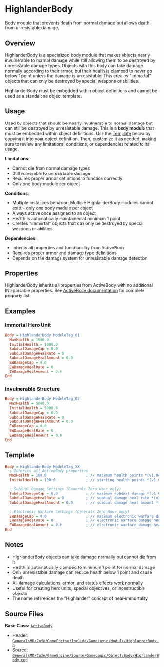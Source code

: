 # HighlanderBody

Body module that prevents death from normal damage but allows death from unresistable damage.

## Overview

HighlanderBody is a specialized body module that makes objects nearly invulnerable to normal damage while still allowing them to be destroyed by unresistable damage types. Objects with this body can take damage normally according to their armor, but their health is clamped to never go below 1 point unless the damage is unresistable. This creates "immortal" objects that can only be destroyed by special weapons or abilities.

HighlanderBody must be embedded within object definitions and cannot be used as a standalone object template.

## Usage

Used by objects that should be nearly invulnerable to normal damage but can still be destroyed by unresistable damage. This is a **body module** that must be embedded within object definitions. Use the [Template](#template) below by copying it into your object definition. Then, customize it as needed, making sure to review any limitations, conditions, or dependencies related to its usage.

**Limitations**:
- Cannot die from normal damage types
- Still vulnerable to unresistable damage
- Requires proper armor definitions to function correctly
- Only one body module per object

**Conditions**:
- Multiple instances behavior: Multiple HighlanderBody modules cannot exist - only one body module per object
- Always active once assigned to an object
- Health is automatically maintained at minimum 1 point
- Creates "immortal" objects that can only be destroyed by special weapons or abilities

**Dependencies**:
- Inherits all properties and functionality from ActiveBody
- Requires proper armor and damage type definitions
- Depends on the damage system for unresistable damage detection

## Properties

HighlanderBody inherits all properties from ActiveBody with no additional INI-parsable properties. See [ActiveBody documentation](ActiveBody.md) for complete property list.

## Examples

### Immortal Hero Unit
```ini
Body = HighlanderBody ModuleTag_01
  MaxHealth = 1000.0
  InitialHealth = 1000.0
  SubdualDamageCap = 0.0
  SubdualDamageHealRate = 0
  SubdualDamageHealAmount = 0.0
  EWDamageCap = 0.0
  EWDamageHealRate = 0
  EWDamageHealAmount = 0.0
End
```

### Invulnerable Structure
```ini
Body = HighlanderBody ModuleTag_02
  MaxHealth = 5000.0
  InitialHealth = 5000.0
  SubdualDamageCap = 0.0
  SubdualDamageHealRate = 0
  SubdualDamageHealAmount = 0.0
  EWDamageCap = 0.0
  EWDamageHealRate = 0
  EWDamageHealAmount = 0.0
End
```

## Template

```ini
Body = HighlanderBody ModuleTag_XX
  ; Inherits all ActiveBody properties
  MaxHealth = 100.0                  ; // maximum health points *(v1.04)*
  InitialHealth = 100.0              ; // starting health points *(v1.04)*

  ; Subdual Damage Settings (Generals Zero Hour only)
  SubdualDamageCap = 0.0             ; // maximum subdual damage *(v1.04, Generals Zero Hour only)*
  SubdualDamageHealRate = 0          ; // subdual damage heal rate *(v1.04, Generals Zero Hour only)*
  SubdualDamageHealAmount = 0.0      ; // subdual damage heal amount *(v1.04, Generals Zero Hour only)*

  ; Electronic Warfare Settings (Generals Zero Hour only)
  EWDamageCap = 0.0                  ; // maximum electronic warfare damage *(v1.04, Generals Zero Hour only)*
  EWDamageHealRate = 0               ; // electronic warfare damage heal rate *(v1.04, Generals Zero Hour only)*
  EWDamageHealAmount = 0.0           ; // electronic warfare damage heal amount *(v1.04, Generals Zero Hour only)*
End
```

## Notes

- HighlanderBody objects can take damage normally but cannot die from it
- Health is automatically clamped to minimum 1 point for normal damage
- Only unresistable damage can reduce health below 1 point and cause death
- All damage calculations, armor, and status effects work normally
- Useful for creating hero units, special objectives, or indestructible objects
- The name references the "Highlander" concept of near-immortality

## Source Files

**Base Class:** [`ActiveBody`](../../GeneralsMD/Code/GameEngine/Include/GameLogic/Module/ActiveBody.h)

- Header: [`GeneralsMD/Code/GameEngine/Include/GameLogic/Module/HighlanderBody.h`](../../GeneralsMD/Code/GameEngine/Include/GameLogic/Module/HighlanderBody.h)
- Source: [`GeneralsMD/Code/GameEngine/Source/GameLogic/Object/Body/HighlanderBody.cpp`](../../GeneralsMD/Code/GameEngine/Source/GameLogic/Object/Body/HighlanderBody.cpp)